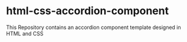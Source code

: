 # html-css-accordion-component

This Repository contains an accordion component template designed in HTML and CSS
